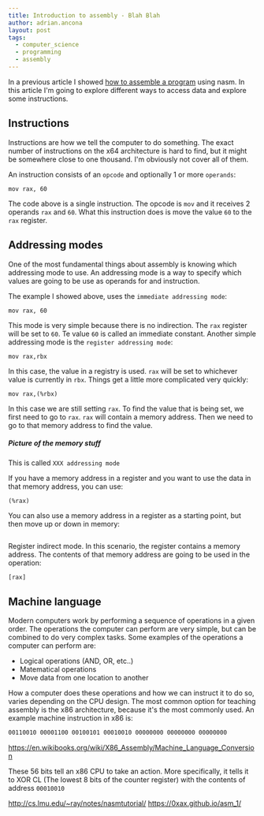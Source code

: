 ```yaml
---
title: Introduction to assembly - Blah Blah
author: adrian.ancona
layout: post
tags:
  - computer_science
  - programming
  - assembly
---
```


In a previous article I showed [how to assemble a program](/2019/01/introduction-to-assembly-assembling-a-program/) using nasm. In this article I'm going to explore different ways to access data and explore some instructions.

## Instructions

Instructions are how we tell the computer to do something. The exact number of instructions on the x64 architecture is hard to find, but it might be somewhere close to one thousand. I'm obviously not cover all of them.

An instruction consists of an `opcode` and optionally 1 or more `operands`:

```
mov rax, 60
```

The code above is a single instruction. The opcode is `mov` and it receives 2 operands `rax` and `60`. What this instruction does is move the value `60` to the `rax` register.

## Addressing modes

One of the most fundamental things about assembly is knowing which addressing mode to use. An addressing mode is a way to specify which values are going to be use as operands for and instruction.

The example I showed above, uses the `immediate addressing mode`:

```
mov rax, 60
```

This mode is very simple because there is no indirection. The `rax` register will be set to `60`. Te value `60` is called an immediate constant. Another simple addressing mode is the `register addressing mode`:

```
mov rax,rbx
```

In this case, the value in a registry is used. `rax` will be set to whichever value is currently in `rbx`. Things get a little more complicated very quickly:

```
mov rax,(%rbx)
```

In this case we are still setting `rax`. To find the value that is being set, we first need to go to `rax`. `rax` will contain a memory address. Then we need to go to that memory address to find the value.

##### Picture of the memory stuff

This is called `XXX addressing mode`











 If you have a memory address in a register and you want to use the data in that memory address, you can use:

```
(%rax)
```

You can also use a memory address in a register as a starting point, but then move up or down in memory:

```
```

Register indirect mode. In this scenario, the register contains a memory address. The contents of that memory address are going to be used in the operation:

```
[rax]
```

## Machine language

Modern computers work by performing a sequence of operations in a given order. The operations the computer can perform are very simple, but can be combined to do very complex tasks. Some examples of the operations a computer can perform are:

- Logical operations (AND, OR, etc..)
- Matematical operations
- Move data from one location to another

How a computer does these operations and how we can instruct it to do so, varies depending on the CPU design. The most common option for teaching assembly is the x86 architecture, because it's the most commonly used. An example machine instruction in x86 is:

```asm
00110010 00001100 00100101 00010010 00000000 00000000 00000000
```

https://en.wikibooks.org/wiki/X86_Assembly/Machine_Language_Conversion

These 56 bits tell an x86 CPU to take an action. More specifically, it tells it to XOR CL (The lowest 8 bits of the counter register) with the contents of address `00010010`



http://cs.lmu.edu/~ray/notes/nasmtutorial/
https://0xax.github.io/asm_1/
